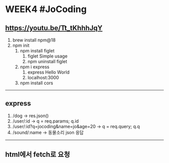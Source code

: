 # WEEK4 #JoCoding

## https://youtu.be/Tt_tKhhhJqY

1. brew install npm@18
1. npm init
   1. npm install figlet
      1. figlet Simple usage
      1. npm uninstall figlet
   1. npm i express
      1. express Hello World
      1. localhost:3000
   1. npm install cors

---

## express

1. /dog -> res.json()
1. /user/:id -> q = req.params; q.id
1. /user/:id?q=jocoding&name=jo&age=20 -> q = req.query; q.q
1. /sound/:name -> 동물소리 json 응답

---

## html에서 fetch로 요청
